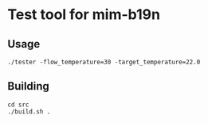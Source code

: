 # Test tool for mim-b19n

## Usage

`./tester -flow_temperature=30 -target_temperature=22.0`

## Building

```shell
cd src
./build.sh .
```